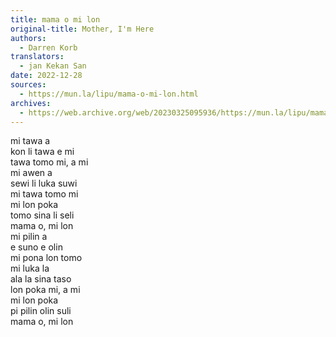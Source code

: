 ```yaml
---
title: mama o mi lon
original-title: Mother, I'm Here
authors:
  - Darren Korb
translators:
  - jan Kekan San
date: 2022-12-28
sources:
  - https://mun.la/lipu/mama-o-mi-lon.html
archives:
  - https://web.archive.org/web/20230325095936/https://mun.la/lipu/mama-o-mi-lon.html
---
```


mi tawa a  
kon li tawa e mi  
tawa tomo mi, a mi  
mi awen a  
sewi li luka suwi  
mi tawa tomo mi  
mi lon poka  
tomo sina li seli  
mama o, mi lon  
mi pilin a  
e suno e olin  
mi pona lon tomo  
mi luka la  
ala la sina taso  
lon poka mi, a mi  
mi lon poka  
pi pilin olin suli  
mama o, mi lon